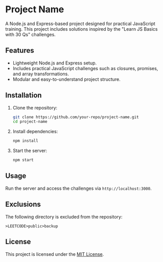 # Project Name

A Node.js and Express-based project designed for practical JavaScript training. This project includes solutions inspired by the "Learn JS Basics with 30 Qs" challenges.

## Features

- Lightweight Node.js and Express setup.
- Includes practical JavaScript challenges such as closures, promises, and array transformations.
- Modular and easy-to-understand project structure.

## Installation

1. Clone the repository:

   ```bash
   git clone https://github.com/your-repo/project-name.git
   cd project-name
   ```

2. Install dependencies:

   ```bash
   npm install
   ```

3. Start the server:
   ```bash
   npm start
   ```

## Usage

Run the server and access the challenges via `http://localhost:3000`.

## Exclusions

The following directory is excluded from the repository:

```
>LEETCODE>public>backup
```

## License

This project is licensed under the [MIT License](LICENSE).
